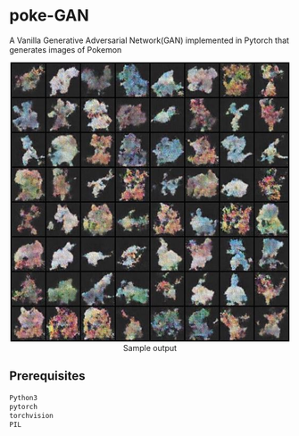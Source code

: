 # poke-GAN
A Vanilla Generative Adversarial Network(GAN) implemented in Pytorch that generates images of Pokemon

<p align="center">
<img src="/images/fake.jpg" width="500"><br>
Sample output
 </p>
 
 ## Prerequisites
```
Python3
pytorch
torchvision
PIL
```
